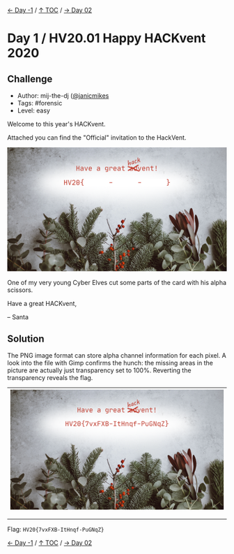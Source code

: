 [← Day -1](../day-1/) / [↑ TOC](../README.md) / [→ Day 02](../day02/)


# Day 1 / HV20.01 Happy HACKvent 2020



## Challenge

<!-- ...10....:...20....:...30....:...40....:...50....:...60....:...70....:. -->
* Author: mij-the-dj ([@janicmikes](https://twitter.com/janicmikes)
* Tags:   #forensic
* Level:  easy

Welcome to this year's HACKvent.

Attached you can find the "Official" invitation to the HackVent.

![](day1_1.png)

One of my very young Cyber Elves cut some parts of the card with his alpha 
scissors.

Have a great HACKvent,

– Santa



## Solution

The PNG image format can store alpha channel information for each pixel. A look
into the file with Gimp confirms the hunch: the missing areas in the picture
are actually just transparency set to 100%. Reverting the transparency reveals
the flag.

|![](day1_1_solution.png)
|-

--------------------------------------------------------------------------------

Flag: `HV20{7vxFXB-ItHnqf-PuGNqZ}`

[← Day -1](../day-1/) / [↑ TOC](../README.md) / [→ Day 02](../day02/)
